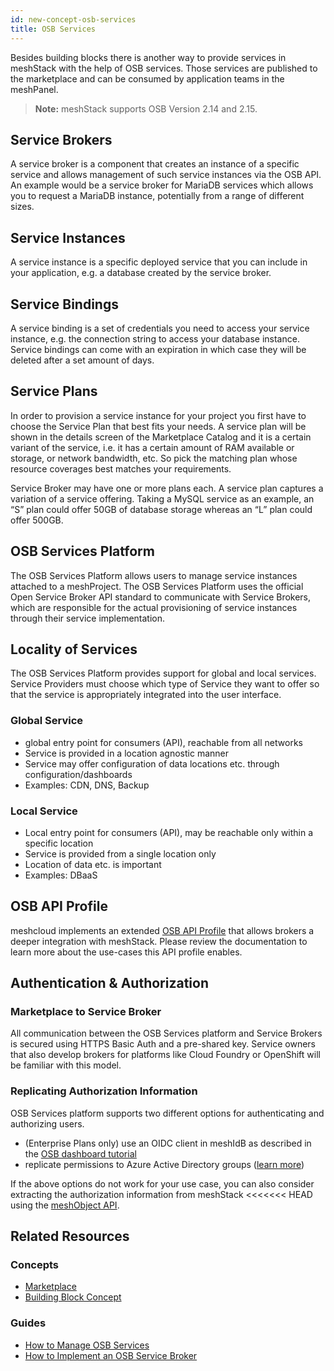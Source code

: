 ```yaml
---
id: new-concept-osb-services
title: OSB Services
---
```


Besides building blocks there is another way to provide services in meshStack with the help of OSB services. Those services are published to the marketplace and can be consumed by application teams in the meshPanel.

> **Note:** meshStack supports OSB Version 2.14 and 2.15.

## Service Brokers

A service broker is a component that creates an instance of a specific service and allows management of such service instances via the OSB API. An example would be a service broker for MariaDB services which allows you to request a MariaDB instance, potentially from a range of different sizes.

## Service Instances

A service instance is a specific deployed service that you can include in your application, e.g. a database created by the service broker.

## Service Bindings

A service binding is a set of credentials you need to access your service instance, e.g. the connection string to access your database instance. Service bindings can come with an expiration in which case they will be deleted after a set amount of days.

## Service Plans

In order to provision a service instance for your project you first have to choose the Service Plan that best fits your needs. A service plan will be shown in the details screen of the Marketplace Catalog and it is a certain variant of the service, i.e. it has a certain amount of RAM available or storage, or network bandwidth, etc. So pick the matching plan whose resource coverages best matches your requirements.

Service Broker may have one or more plans each. A service plan captures a variation of a service offering. Taking a MySQL service as an example, an “S” plan could offer 50GB of database storage whereas an “L” plan could offer 500GB.

## OSB Services Platform

The OSB Services Platform allows users to manage service instances attached to a meshProject. The OSB Services Platform uses the official Open Service Broker API standard to communicate with Service Brokers, which are responsible for the actual provisioning of service instances through their service implementation.

## Locality of Services

The OSB Services Platform provides support for global and local services. Service Providers must choose which type of Service they want to offer so that the service is appropriately integrated into the user interface.

### Global Service

- global entry point for consumers (API), reachable from all networks
- Service is provided in a location agnostic manner
- Service may offer configuration of data locations etc. through configuration/dashboards
- Examples: CDN, DNS, Backup

### Local Service

- Local entry point for consumers (API), may be reachable only within a specific location
- Service is provided from a single location only
- Location of data etc. is important
- Examples: DBaaS

## OSB API Profile

meshcloud implements an extended [OSB API Profile](meshstack.meshmarketplace.profile.md) that allows brokers a deeper integration with meshStack. Please review the documentation to learn more about the use-cases this API profile enables.

## Authentication & Authorization

### Marketplace to Service Broker

All communication between the OSB Services platform and Service Brokers is secured using HTTPS Basic Auth and a pre-shared key. Service owners that also develop brokers for platforms like Cloud Foundry or OpenShift will be familiar with this model.

### Replicating Authorization Information

OSB Services platform supports two different options for authenticating and authorizing users.

- (Enterprise Plans only) use an OIDC client in meshIdB as described in the [OSB dashboard tutorial](meshstack.OSB.dashboard-tutorial.md)
- replicate permissions to Azure Active Directory groups ([learn more](#microsoft-entra-id-permission-replication))

If the above options do not work for your use case, you can also consider extracting the authorization information from meshStack
<<<<<<< HEAD
using the [meshObject API](pathname:///api/).

## Related Resources

### Concepts

- [Marketplace](new-concept-marketplace.md)
- [Building Block Concept](new-concept-buildingblock.md)

### Guides

- [How to Manage OSB Services](new-guide-how-to-manage-osb.md)
- [How to Implement an OSB Service Broker](new-guide-how-to-implement-osb.md)

